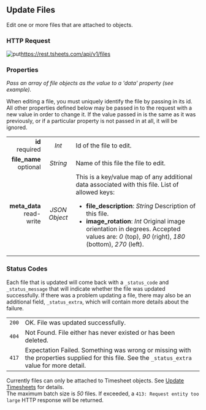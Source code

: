 ## Update Files

Edit one or more files that are attached to objects.

### HTTP Request

<img src="../../images/put.png" alt="put"/><api>https://rest.tsheets.com/api/v1/files</api>

### Properties
_Pass an array of file objects as the value to a 'data' property (see example)._

When editing a file, you must uniquely identify the file by passing in its id. All other properties defined below may be passed in to the request with a new value in order to change it. If the value passed in is the same as it was previously, or if a particular property is not passed in at all, it will be ignored.

|                |             |             |
| -------------: | :---------: | ----------- |
| **id**<br/>required | _Int_ | Id of the file to edit. |
| **file_name**<br/>optional | _String_ | Name of this file the file to edit. |
| **meta_data**<br/>read-write | _JSON Object_ | This is a key/value map of any additional data associated with this file. List of allowed keys:<br/><ul><li><b>file_description</b>:  <i>String</i>  Description of this file.</li><li><b>image_rotation</b>:  <i>Int</i>  Original image orientation in degrees. Accepted values are: <i>0</i> (top), <i>90</i> (right), <i>180</i> (bottom), <i>270</i> (left).</li></ul> |

### Status Codes
Each file that is updated will come back with a `_status_code` and `_status_message` that will indicate whether the file was updated successfully. If there was a problem updating a file, there may also be an additional field, `_status_extra`, which will contain more details about the failure.

|         |          |
| :-----: | :------- |
| <code class="level200">200</code> | OK. File was updated successfully. |
| <code class="level400">404</code> | Not Found. File either has never existed or has been deleted. |
| <code class="level400">417</code> | Expectation Failed. Something was wrong or missing with the properties supplied for this file. See the `_status_extra` value for more detail. |

<aside class="notice">
Currently files can only be attached to Timesheet objects. See <a href="#update-timesheets" alt="update-timesheets">Update Timesheets</a> for details.
</aside>

<aside class="notice">
The maximum batch size is <i>50</i> files. If exceeded, a <code>413: Request entity too large</code> HTTP response will be returned.
</aside>